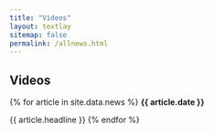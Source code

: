 ```yaml
---
title: "Videos"
layout: textlay
sitemap: false
permalink: /allnews.html
---
```


## Videos

<div class="jumbotron">
{% for article in site.data.news %}
<b>{{ article.date }}</b>

{{ article.headline }}
{% endfor %}
</div>
